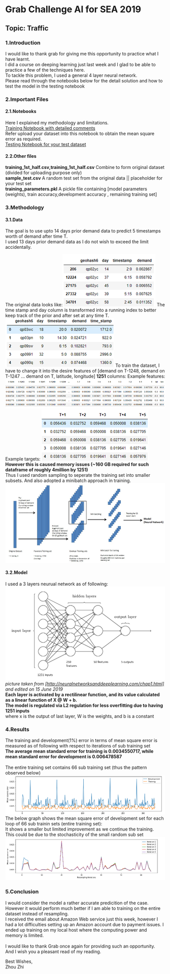 # Grab Challenge AI for SEA 2019

## Topic: Traffic 

### 1.Introduction
I would like to thank grab for giving me this opportunity to practice what I have learnt.<br>
I did a course on deeping learning just last week and I glad to be able to practice a few of the techniques here.<br>
To tackle this problem, I used a general 4 layer neural network. <br>
Please read through the notebooks below for the detail solution and how to test the model in the testing notebook
### 2.Important Files
#### 2.1.Notebooks
Here I explained my methodology and limitations.<br> [Training Notebook with detailed comments](Model_Preparation_and_Training.ipynb)
<br>
Refer upload your dataset into this notebook to obtain the mean square error as required. <br>[Testing Notebook for your test dataset ](Model_Testing.ipynb)

#### 2.2.Other files
**training_1st_half.csv,training_1st_half.csv** Combine to form original dataset (divided for uploading purpose only)<br>
**sample_test.csv** A random test set from the original data || placeholder for your test set<br>
**training_parameters.pkl** A pickle file containing [model parameters (weights), train accuracy,development accuracy , remaining training set]

### 3.Methodology
#### 3.1.Data
The goal is to use upto 14 days prior demand data to predict 5 timestamps worth of demand after time T.<br>
I used 13 days prior demand data as I do not wish to exceed the limit accidentally.<br>

The original data looks like:![alt text](./images/Data_head.PNG)
The time stamp and day column is transformed into a running index to better keep track of the prior and after set at any time T.<br>
![alt text](./images/Running_time_stamp.PNG)
To train the dataset, I have to change it into the desire features of [demand on T-1248, demand on T-1247 ... demand on T, latitude, longitude] **1251** columns:
Example features: ![alt text](./images/X_head.PNG)
Example targets: ![alt text](./images/Y_head.PNG)
**However this is caused memory issues (~160 GB required for such dataframe of roughly 4million by 1251)**<br>
Thus I used random sampling to seperate the training set into smaller subsets. And also adopted a minibatch approach in training.
![alt text](./images/Data_sampling.jpg)
#### 3.2.Model
I used a 3 layers neurual network as of following:
![alt text](./images/NN.PNG)
_picture taken from [http://neuralnetworksanddeeplearning.com/chap1.html] and edited on 15 June 2019_<br>
**Each layer is activated by a rectilinear function, and its value calculated as a linear function of X @ W + b.**<br>
**The model is regulated via L2 regulation for less overfitting due to having 1251 inputs** <br>
where x is the output of last layer, W is the weights, and b is a constant
### 4.Results
The training and development(1%) error in terms of mean square error is measured as of following with respect to iterations of sub training set<br>
**The average mean standard error for training is 0.0034550717, while mean standard error for development is 0.006478587**<br>
<br>
The entire training set contains 66 sub training set (thus the pattern observed below)
![alt text](./images/Results.PNG)
The below graph shows the mean square error of development set for each loop of 66 sub trainin sets (entire training set):<br>
It shows a smaller but limited improvement as we continue the training.<br>
This could be due to the stochasticity of the small random sub set
![alt text](./images/Improvement.PNG)
### 5.Conclusion
I would consider the model a rather accurate predicition of the case. <br>
However it would perform much better if I am able to training on the entire dataset instead of resampling.<br>
I received the email about Amazon Web service just this week, however I had a lot difficulties setting up an Amazon account due to payment issues. I ended up training on my local host where the computing power and memory is limited.<br>
<br>
I would like to thank Grab once again for providing such an opportunity.<br>
And I wish you a pleasant read of my reading.<br>

Best Wishes,<br>
Zhou Zhi